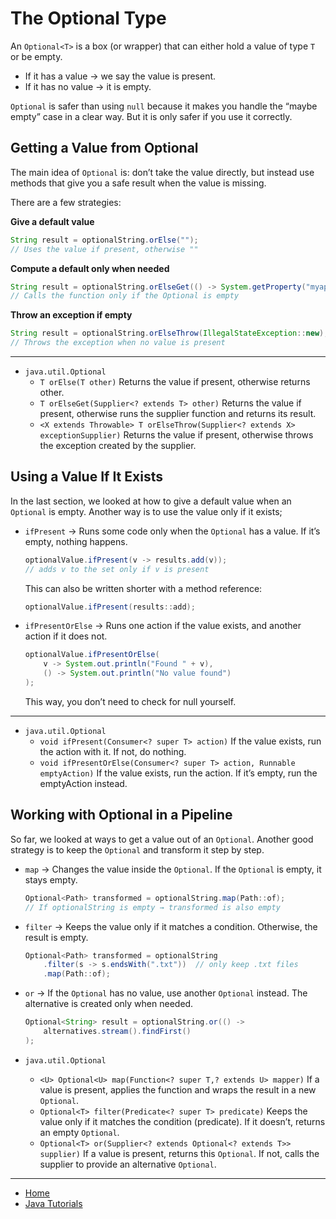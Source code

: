 # The Optional Type

An `Optional<T>` is a box (or wrapper) that can either hold a value of type `T` or be empty.
- If it has a value → we say the value is present.
- If it has no value → it is empty.

`Optional` is safer than using `null` because it makes you handle the “maybe empty” case in a clear way. But it is only safer if you use it correctly.

## Getting a Value from Optional

The main idea of `Optional` is: don’t take the value directly, but instead use methods that give you a safe result when the value is missing.

There are a few strategies:

**Give a default value**

```java
String result = optionalString.orElse("");
// Uses the value if present, otherwise ""
```

**Compute a default only when needed**

```java
String result = optionalString.orElseGet(() -> System.getProperty("myapp.default"));
// Calls the function only if the Optional is empty
```

**Throw an exception if empty**

```java
String result = optionalString.orElseThrow(IllegalStateException::new);
// Throws the exception when no value is present
```

---

- `java.util.Optional`
    - `T orElse(T other)` Returns the value if present, otherwise returns other.
    - `T orElseGet(Supplier<? extends T> other)` Returns the value if present, otherwise runs the supplier function and returns its result.
    - `<X extends Throwable> T orElseThrow(Supplier<? extends X> exceptionSupplier)` Returns the value if present, otherwise throws the exception created by the supplier.

## Using a Value If It Exists

In the last section, we looked at how to give a default value when an `Optional` is empty.
Another way is to use the value only if it exists;

- `ifPresent` → Runs some code only when the `Optional` has a value. If it’s empty, nothing happens.
    ```java
    optionalValue.ifPresent(v -> results.add(v));  
    // adds v to the set only if v is present
    ```

    This can also be written shorter with a method reference:
    ```java
    optionalValue.ifPresent(results::add);
    ```

- `ifPresentOrElse` → Runs one action if the value exists, and another action if it does not.
    ```java
    optionalValue.ifPresentOrElse(
        v -> System.out.println("Found " + v),
        () -> System.out.println("No value found")
    );
    ```
    This way, you don’t need to check for null yourself.


---

- `java.util.Optional` 
    - `void ifPresent(Consumer<? super T> action)` If the value exists, run the action with it. If not, do nothing.
    - `void ifPresentOrElse(Consumer<? super T> action, Runnable emptyAction)` If the value exists, run the action. If it’s empty, run the emptyAction instead.

## Working with Optional in a Pipeline

So far, we looked at ways to get a value out of an `Optional`.
Another good strategy is to keep the `Optional` and transform it step by step.

- `map` → Changes the value inside the `Optional`. If the `Optional` is empty, it stays empty.
    ```java
    Optional<Path> transformed = optionalString.map(Path::of);
    // If optionalString is empty → transformed is also empty
    ```

- `filter` → Keeps the value only if it matches a condition. Otherwise, the result is empty.
    ```java
    Optional<Path> transformed = optionalString
        .filter(s -> s.endsWith(".txt"))  // only keep .txt files
        .map(Path::of);

    ```

- `or` → If the `Optional` has no value, use another `Optional` instead. The alternative is created only when needed.
    ```java
    Optional<String> result = optionalString.or(() ->
        alternatives.stream().findFirst()
    );
    ```

- `java.util.Optional`
    - `<U> Optional<U> map(Function<? super T,? extends U> mapper)` If a value is present, applies the function and wraps the result in a new `Optional`.
    - `Optional<T> filter(Predicate<? super T> predicate)` Keeps the value only if it matches the condition (predicate). If it doesn’t, returns an empty `Optional`.
    - `Optional<T> or(Supplier<? extends Optional<? extends T>> supplier)` If a value is present, returns this `Optional`. If not, calls the supplier to provide an alternative `Optional`.
---

- [Home](./../../../README.md)
- [Java Tutorials](./../../tutorials.md)
